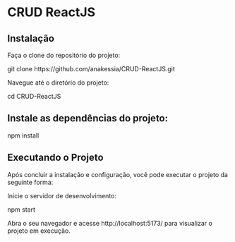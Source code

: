 # CRUD ReactJS

## Instalação
Faça o clone do repositório do projeto:
<p>git clone https://github.com/anakessia/CRUD-ReactJS.git</p>

Navegue até o diretório do projeto:
<p>cd CRUD-ReactJS</p>

## Instale as dependências do projeto:
<p>npm install</p>

## Executando o Projeto
Após concluir a instalação e configuração, você pode executar o projeto da seguinte forma:

Inicie o servidor de desenvolvimento: 
<p>npm start</p>

Abra o seu navegador e acesse http://localhost:5173/ para visualizar o projeto em execução.

